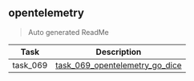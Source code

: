 ## opentelemetry

> Auto generated ReadMe

| Task     | Description                                                                    |
|----------|--------------------------------------------------------------------------------|
| task_069 | [task_069_opentelemetry_go_dice](opentelemetry/task_069_opentelemetry_go_dice) |

